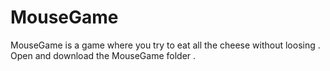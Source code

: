 # MouseGame
MouseGame is a game where you try to eat all the cheese without loosing .
Open and download the MouseGame folder .
